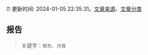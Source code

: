 :alarm_clock: 更新时间: 2024-01-05 22:35:31。[文章来源](/README.md)、[文章分类](/TAGS.md)

## 报告


> 关键字：`报告`、`月报`



